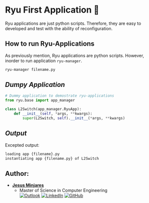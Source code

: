 # **Ryu First Application** :dragon:
Ryu applications are just python scripts. Therefore, they are easy to developed and test with the ability of reconfiguration.

## **How to run Ryu-Applications**
As previously mention, Ryu applications are python scripts. However, inorder to run application `ryu-manager`.
```bash
ryu-manager filename.py

```

## *Dumpy Application*
```.py
# Dummy application to demostrate ryu-applications
from ryu.base import app_manager

class L2Switch(app_manager.RyuApp):
    def __init__(self, *args, **kwargs):
        super(L2Switch, self).__init__(*args, **kwargs)

```
## *Output*
Excepted output:
```bash
loading app {filename}.py
instantiating app {filename.py} of L2Switch
```

## **Author:**
* [**Jesus Minjares**](https://github.com/jminjares4)<br>
  * Master of Science in Computer Engineering<br>
[![Outlook](https://img.shields.io/badge/Microsoft_Outlook-0078D4?style=for-the-badge&logo=microsoft-outlook&logoColor=white&style=flat)](mailto:jminjares4@miners.utep.edu) 
[![LinkedIn](https://img.shields.io/badge/LinkedIn-0077B5?style=for-the-badge&logo=linkedin&logoColor=white&style=flat)](https://www.linkedin.com/in/jesus-minjares-157a21195/) [![GitHub](https://img.shields.io/badge/GitHub-100000?style=for-the-badge&logo=github&logoColor=white&style=flat)](https://github.com/jminjares4)